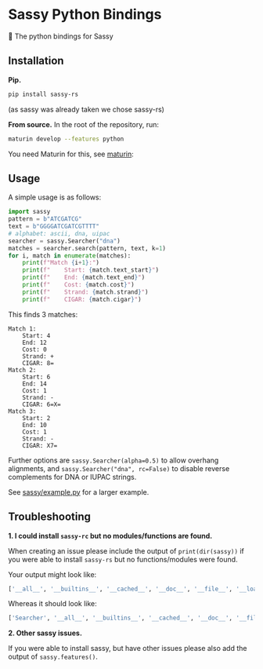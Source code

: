 # Sassy Python Bindings

🐍 The python bindings for Sassy

## Installation

**Pip.**
```bash
pip install sassy-rs
```
(as sassy was already taken we chose sassy-rs)

**From source.**
In the root of the repository, run: 
```bash
maturin develop --features python
```
You need Maturin for this, see [maturin](https://github.com/PyO3/maturin):


## Usage

A simple usage is as follows:

``` python
import sassy
pattern = b"ATCGATCG"
text = b"GGGGATCGATCGTTTT"
# alphabet: ascii, dna, uipac
searcher = sassy.Searcher("dna")
matches = searcher.search(pattern, text, k=1)
for i, match in enumerate(matches):
    print(f"Match {i+1}:")
    print(f"    Start: {match.text_start}")
    print(f"    End: {match.text_end}")
    print(f"    Cost: {match.cost}")
    print(f"    Strand: {match.strand}")
    print(f"    CIGAR: {match.cigar}")
```

This finds 3 matches:

``` text
Match 1:
    Start: 4
    End: 12
    Cost: 0
    Strand: +
    CIGAR: 8=
Match 2:
    Start: 6
    End: 14
    Cost: 1
    Strand: -
    CIGAR: 6=X=
Match 3:
    Start: 2
    End: 10
    Cost: 1
    Strand: -
    CIGAR: X7=
```

Further options are `sassy.Searcher(alpha=0.5)` to allow overhang alignments,
and `sassy.Searcher("dna", rc=False)` to disable reverse complements for DNA
or IUPAC strings.

See [sassy/example.py](sassy/example.py) for a larger example.

## Troubleshooting


**1. I could install `sassy-rc` but no modules/functions are found.**

When creating an issue please include the output of `print(dir(sassy))` if you were able to install `sassy-rs` but no functions/modules were found. 

Your output might look like:
```python
['__all__', '__builtins__', '__cached__', '__doc__', '__file__', '__loader__', '__name__', '__package__', '__path__', '__spec__']
```
Whereas it should look like:
```python
['Searcher', '__all__', '__builtins__', '__cached__', '__doc__', '__file__', '__loader__', '__name__', '__package__', '__path__', '__spec__', 'features', 'sassy']
```

**2. Other sassy issues.**

If you were able to install sassy, but have other issues please also add the output of `sassy.features()`.
